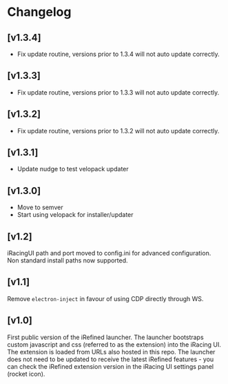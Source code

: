 # Changelog

## [v1.3.4]

- Fix update routine, versions prior to 1.3.4 will not auto update correctly.

## [v1.3.3]

- Fix update routine, versions prior to 1.3.3 will not auto update correctly.

## [v1.3.2]

- Fix update routine, versions prior to 1.3.2 will not auto update correctly.

## [v1.3.1]

- Update nudge to test velopack updater

## [v1.3.0]

- Move to semver
- Start using velopack for installer/updater

## [v1.2]

iRacingUI path and port moved to config.ini for advanced configuration. Non standard install paths now supported.

## [v1.1]

Remove `electron-inject` in favour of using CDP directly through WS.

## [v1.0]

First public version of the iRefined launcher. The launcher bootstraps custom javascript and css (referred to as the extension) into the iRacing UI. The extension is loaded from URLs also hosted in this repo. The launcher does not need to be updated to receive the latest iRefined features - you can check the iRefined extension version in the iRacing UI settings panel (rocket icon).
